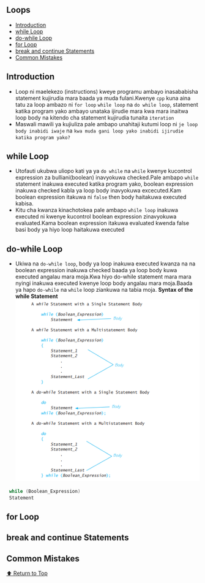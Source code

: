 ## Loops

- [Introduction](#introduction)
- [while Loop](#while-loop)
- [do-while Loop](#do-while-loop)
- [for Loop](#for-loop)
- [break and continue Statements](#break-and-continue-statements)
- [Common Mistakes](#common-mistakes)

<a name="top"></a>

## Introduction
- Loop ni maelekezo (instructions) kweye programu ambayo inasababisha statement kujirudia mara baada ya muda fulani.Kwenye `cpp` kuna aina tatu za loop ambazo ni `for loop` `while loop` na `do while loop`, statement katika program yako ambayo unataka ijirudie mara kwa mara inaitwa loop body na kitendo cha statement kujirudia tunaita `iteration`
- Maswali mawili ya kujiuliza pale ambapo unahitaji kutumi loop ni `je loop body inabidi iwaje` na `kwa muda gani loop yako inabidi ijirudie katika program yako?`

## while Loop
- Utofauti ukubwa uliopo kati ya ya `do while` na `while` kwenye kucontrol expression za bulliani(boolean) inavyokuwa checked.Pale ambapo `while` statement inakuwa executed katika program yako, boolean expression inakuwa checked kabla ya loop body inavyokuwa excecuted.Kam boolean expression itakuwa ni `false` then body haitakuwa executed kabisa.
- Kitu cha kwanza kinachotokea pale ambapo `while loop` inakuwa executed ni kwenye kucontrol boolean expression zinavyokuwa evaluated.Kama boolean expression itakuwa evaluated kwenda false basi body ya hiyo loop haitakuwa executed
## do-while Loop
- Ukiwa na `do-while loop`, body ya loop inakuwa executed kwanza na na boolean expression inakuwa checked baada ya loop body kuwa executed angalau mara moja.Kwa hiyo do-while statement mara mara nyingi inakuwa executed kwenye loop body angalau mara moja.Baada ya hapo `do-while` na `while` loop ziankuwa na tabia moja.
**Syntax of the while Statement**
![do and while loop](/assets/do%20and%20while%20loop.PNG)
```cpp
 while (Boolean_Expression)
 Statement
```
## for Loop

## break and continue Statements

## Common Mistakes


[⬆️ Return to Top](#top)
